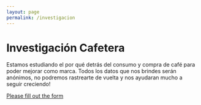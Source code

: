 ```yaml
---
layout: page
permalink: /investigacion
---
```

<div class="orden">
	<div id="cafe-featuring-9">
  </div>
	<div class="container" id="podio-form">
		<h1> Investigación Cafetera</h1>
		<p>Estamos estudiando el por qué detrás del consumo y compra de café para poder mejorar como marca. Todos los datos que nos brindes serán anónimos, no podremos rastrearte de vuelta y nos ayudaran mucho a seguir creciendo!</p>
		<!-- BEGIN Podio web form -->
<script src="https://podio.com/webforms/27607468/2144232.js"></script>
<script type="text/javascript">
  _podioWebForm.render("2144232")
</script>
<noscript>
  <a href="https://podio.com/webforms/27607468/2144232" target="_blank">Please fill out the form</a>
</noscript>
<!-- END Podio web form -->
</div>